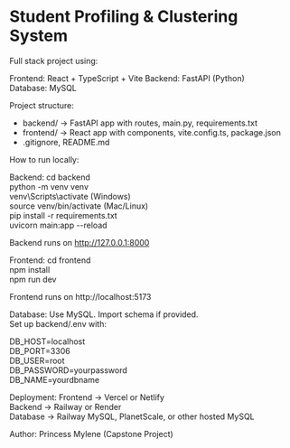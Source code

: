 # Student Profiling & Clustering System

Full stack project using:

Frontend: React + TypeScript + Vite 
Backend: FastAPI (Python)  
Database: MySQL  

Project structure:
- backend/ → FastAPI app with routes, main.py, requirements.txt  
- frontend/ → React app with components, vite.config.ts, package.json  
- .gitignore, README.md  

How to run locally:

Backend:
cd backend  
python -m venv venv  
venv\Scripts\activate  (Windows)  
source venv/bin/activate  (Mac/Linux)  
pip install -r requirements.txt  
uvicorn main:app --reload  

Backend runs on http://127.0.0.1:8000  

Frontend:
cd frontend  
npm install  
npm run dev  

Frontend runs on http://localhost:5173  

Database:
Use MySQL. Import schema if provided.  
Set up backend/.env with:

DB_HOST=localhost  
DB_PORT=3306  
DB_USER=root  
DB_PASSWORD=yourpassword  
DB_NAME=yourdbname  

Deployment:
Frontend → Vercel or Netlify  
Backend → Railway or Render  
Database → Railway MySQL, PlanetScale, or other hosted MySQL  

Author: Princess Mylene (Capstone Project)  

